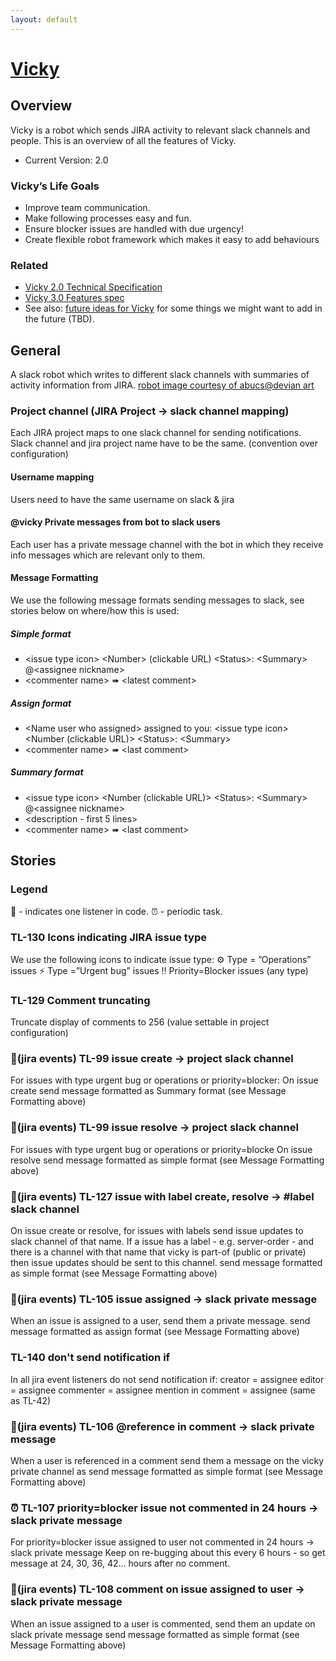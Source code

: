 ```yaml
---
layout: default
---
```


# [Vicky](https://github.com/devadmin-com/vicky)

## Overview

Vicky is a robot which sends JIRA activity to relevant slack channels and people. This is an overview of all the features of Vicky.
* Current Version: 2.0

### Vicky’s Life Goals

*	Improve team communication.
*	Make following processes easy and fun.
*	Ensure blocker issues are handled with due urgency!
*	Create flexible robot framework which makes it easy to add behaviours

### Related

* [Vicky 2.0 Technical Specification](https://docs.google.com/document/d/1FJ9pqHPJ3jBPb45LfxMviRjyjnPpmoSSbIfzPw4Ud10/edit#)
* [Vicky 3.0 Features spec](https://docs.google.com/document/d/1AZMyca3aNoVAB3OR_gn5sypVferJxhpazdu8BkmUWas/edit?pli=1#)
* See also: [future ideas for Vicky](https://docs.google.com/document/d/1e7Rydt8QOeFp_yx-8sr9MHZrwJzSQ-tqcLTEoKpSrU0/edit#) for some things we might want to add in the future (TBD).


## General

A slack robot which writes to different slack channels with summaries of activity information from JIRA.
[robot image courtesy of abucs@devian art](http://abucs.deviantart.com/art/Robot-couple-313055907)

### Project channel (JIRA Project -&gt; slack channel mapping)
Each JIRA project maps to one slack channel for sending notifications. 
Slack channel and jira project name have to be the same.
(convention over configuration)

#### Username mapping
Users need to have the same username on slack & jira

#### @vicky Private messages from bot to slack users
Each user has a private message channel with the bot in which they receive info messages which are relevant only to them.

#### Message Formatting
We use the following message formats sending messages to slack, see stories below on where/how this is used:

##### Simple format
*	&lt;issue type icon&gt; &lt;Number&gt; (clickable URL) &lt;Status&gt;: &lt;Summary&gt; @&lt;assignee nickname&gt;
*	&lt;commenter name&gt; ➠ &lt;latest comment&gt;

##### Assign format
*	&lt;Name user who assigned&gt; assigned to you: &lt;issue type icon&gt; &lt;Number (clickable URL)&gt; &lt;Status&gt;: &lt;Summary&gt; 
*	&lt;commenter name&gt; ➠ &lt;last comment&gt;

##### Summary format
*	&lt;issue type icon&gt; &lt;Number (clickable URL)&gt; &lt;Status&gt;: &lt;Summary&gt; @&lt;assignee nickname&gt;
*	&lt;description - first 5 lines&gt;
*	&lt;commenter name&gt; ➠ &lt;last comment&gt;

## Stories
### Legend
🤖 - indicates one listener in code.
⏰ - periodic task.
### TL-130 <issue type icon> Icons indicating JIRA issue type
We use the following icons to indicate issue type:
⚙ Type = ”Operations” issues
⚡ Type =”Urgent bug” issues
‼️ Priority=Blocker issues (any type)

### TL-129 Comment truncating
Truncate display of comments to 256 (value settable in project configuration)
### 🤖(jira events) TL-99 issue create -> project slack channel
For issues with type urgent bug or operations or priority=blocker:
On issue create send message formatted as Summary format (see Message Formatting above)
### 🤖(jira events) TL-99 issue resolve -> project slack channel
For issues with type urgent bug or operations or priority=blocke
On issue resolve send message formatted as simple format (see Message Formatting above)
### 🤖(jira events) TL-127 issue with label create, resolve -> #label slack channel
On issue create or resolve, for issues with labels send issue updates to slack channel of that name.
If a issue has a label - e.g. server-order - and there is a channel with that name that vicky is part-of (public or private) then issue updates should be sent to this channel.
send message formatted as simple format (see Message Formatting above)
### 🤖(jira events) TL-105 issue assigned -> slack private message
When an issue is assigned to a user, send them a private message.
send message formatted as assign format (see Message Formatting above)
### TL-140 don't send notification if
In all jira event listeners do not send notification if:
creator = assignee
editor = assignee
commenter = assignee
mention in comment = assignee
(same as TL-42)
### 🤖(jira events) TL-106 @reference in comment  -> slack private message
When a user is referenced in a comment send them a message on the vicky private channel as send message formatted as simple format (see Message Formatting above)
### ⏰ TL-107 priority=blocker issue not commented in 24 hours  -> slack private message
For priority=blocker issue assigned to user not commented in 24 hours   -> slack private message
Keep on re-bugging about this every 6 hours - so get message at 24, 30, 36, 42… hours after no comment.
### 🤖(jira events) TL-108 comment on issue assigned to user  -> slack private message
When an issue assigned to a user is commented, send them an update on slack private message send message formatted as simple format (see Message Formatting above)


